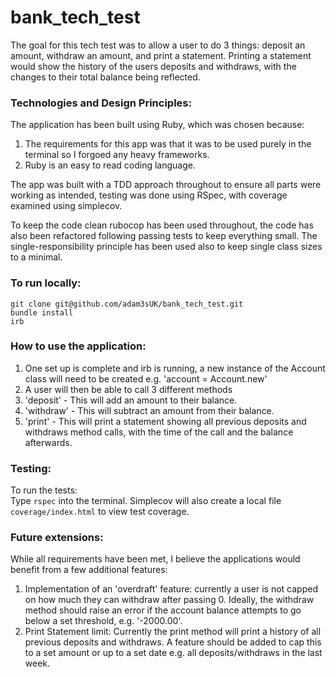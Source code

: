 # bank_tech_test
The goal for this tech test was to allow a user to do 3 things: deposit an amount, withdraw an amount, and print a statement. Printing a statement would show the history of the users deposits and withdraws, with the changes to their total balance being reflected.
### Technologies and Design Principles:
The application has been built using Ruby, which was chosen because:
1. The requirements for this app was that it was to be used purely in the terminal so I forgoed any heavy frameworks.
2. Ruby is an easy to read coding language.

The app was built with a TDD approach throughout to ensure all parts were working as intended, testing was done using RSpec, with coverage examined using simplecov.

To keep the code clean rubocop has been used throughout, the code has also been refactored following passing tests to keep everything small. The single-responsibility principle has been used also to keep single class sizes to a minimal.

### To run locally:
`git clone git@github.com/adam3sUK/bank_tech_test.git`  
`bundle install`  
`irb`

### How to use the application:
1. One set up is complete and irb is running, a new instance of the Account class will need to be created e.g. 'account = Account.new'
2. A user will then be able to call 3 different methods
1. 'deposit' - This will add an amount to their balance.
2. 'withdraw' - This will subtract an amount from their balance.
3. 'print' - This will print a statement showing all previous deposits and withdraws method calls, with the time of the call and the balance afterwards.

### Testing:  
To run the tests:  
Type `rspec` into the terminal.
Simplecov will also create a local file `coverage/index.html` to view test coverage.

### Future extensions:
While all requirements have been met, I believe the applications would benefit from a few additional features:
1. Implementation of an 'overdraft' feature: currently a user is not capped on how much they can withdraw after passing 0. Ideally, the withdraw method should raise an error if the account balance attempts to go below a set threshold, e.g. '-2000.00'.
2. Print Statement limit: Currently the print method will print a history of all previous deposits and withdraws. A feature should be added to cap this to a set amount or up to a set date e.g. all deposits/withdraws in the last week.
